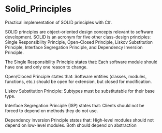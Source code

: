 # Solid_Principles
Practical implementation of SOLID principles with C#.

SOLID principles are object-oriented design concepts relevant to software development. SOLID is an acronym for five other class-design principles: Single Responsibility Principle, Open-Closed Principle, Liskov Substitution Principle, Interface Segregation Principle, and Dependency Inversion Principle.

The Single Responsibility Principle states that:
Each software module should have one and only one reason to change.

Open/Cloced Principle states that:
Software entities (classes, modules, functions, etc.) should be open for extension, but closed for modification.

Liskov Substitution Principle:
Subtypes must be substitutable for their base type.

Interface Segregation Principle (ISP) states that:
Clients should not be forced to depend on methods they do not use.

Dependency Inversion Principle states that:
High-level modules should not depend on low-level modules. Both should depend on abstraction
